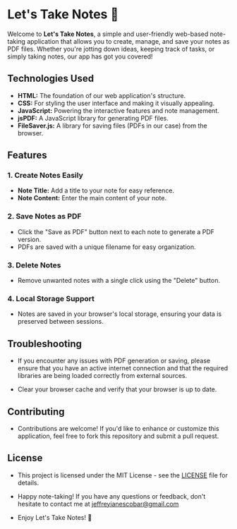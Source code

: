 # Let's Take Notes 📝

Welcome to **Let's Take Notes**, a simple and user-friendly web-based note-taking application that allows you to create, manage, and save your notes as PDF files. Whether you're jotting down ideas, keeping track of tasks, or simply taking notes, our app has got you covered!

## Technologies Used

- **HTML:** The foundation of our web application's structure.
- **CSS:** For styling the user interface and making it visually appealing.
- **JavaScript:** Powering the interactive features and note management.
- **jsPDF:** A JavaScript library for generating PDF files.
- **FileSaver.js:** A library for saving files (PDFs in our case) from the browser.

## Features

### 1. Create Notes Easily
   - **Note Title:** Add a title to your note for easy reference.
   - **Note Content:** Enter the main content of your note.

### 2. Save Notes as PDF
   - Click the "Save as PDF" button next to each note to generate a PDF version.
   - PDFs are saved with a unique filename for easy organization.

### 3. Delete Notes
   - Remove unwanted notes with a single click using the "Delete" button.

### 4. Local Storage Support
   - Notes are saved in your browser's local storage, ensuring your data is preserved between sessions.

## Troubleshooting

- If you encounter any issues with PDF generation or saving, please ensure that you have an active internet connection and that the required libraries are being loaded correctly from external sources.

- Clear your browser cache and verify that your browser is up to date.

## Contributing

- Contributions are welcome! If you'd like to enhance or customize this application, feel free to fork this repository and submit a pull request.

## License

- This project is licensed under the MIT License - see the [LICENSE](LICENSE) file for details.

- Happy note-taking! If you have any questions or feedback, don't hesitate to contact me at jeffreyianescobar@gmail.com

- Enjoy Let's Take Notes! 🚀



